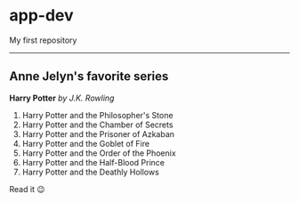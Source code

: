 # app-dev
My first repository

---

## Anne Jelyn's favorite series
**Harry Potter** *by J.K. Rowling*
1. Harry Potter and the Philosopher's Stone
2. Harry Potter and the Chamber of Secrets
3. Harry Potter and the Prisoner of Azkaban
4. Harry Potter and the Goblet of Fire
5. Harry Potter and the Order of the Phoenix
6. Harry Potter and the Half-Blood Prince
7. Harry Potter and the Deathly Hollows

Read it :wink:
